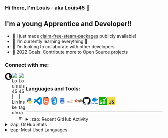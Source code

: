 ### Hi there, I'm Louis - aka [Louis45][website] 👋 

## I'm a young Apprentice and Developer!!

- 🔭 I just made [claim-free-steam-packages](https://github.com/Luois45/claim-free-steam-packages) publicly available!
- 🌱 I’m currently learning everything 🤣
- 👯 I’m looking to collaborate with other developers
- 🥅 2022 Goals: Contribute more to Open Source projects

### Connect with me:

[<img align="left" alt="linktree.louis45.de" width="22px" src="https://raw.githubusercontent.com/iconic/open-iconic/master/svg/globe.svg" />][website]
[<img align="left" alt="Louis45 | LinkedIn" width="22px" src="https://cdn.jsdelivr.net/npm/simple-icons@v3/icons/linkedin.svg" />][linkedin]
[<img align="left" alt="Louis45 | Instagram" width="22px" src="https://cdn.jsdelivr.net/npm/simple-icons@v3/icons/instagram.svg" />][instagram]

<br />

### Languages and Tools:

[<img align="left" alt="Python" width="26px" src="https://raw.githubusercontent.com/github/explore/80688e429a7d4ef2fca1e82350fe8e3517d3494d/topics/python/python.png" />](https://github.com/topics/python)
[<img align="left" alt="Visual Studio Code" width="26px" src="https://raw.githubusercontent.com/github/explore/bbd48b997e8d0bef63f676eca4da5e1f76487b56/topics/visual-studio-code/visual-studio-code.png" />](https://github.com/topics/visual-studio-code)
[<img align="left" alt="HTML" width="26px" src="https://raw.githubusercontent.com/github/explore/80688e429a7d4ef2fca1e82350fe8e3517d3494d/topics/html/html.png" />](https://github.com/topics/html)
[<img align="left" alt="CSS" width="26px" src="https://raw.githubusercontent.com/github/explore/80688e429a7d4ef2fca1e82350fe8e3517d3494d/topics/css/css.png" />](https://github.com/topics/css)
[<img align="left" alt="SQL" width="26px" src="https://raw.githubusercontent.com/github/explore/80688e429a7d4ef2fca1e82350fe8e3517d3494d/topics/sql/sql.png" />](https://github.com/topics/sql)
[<img align="left" alt="MySQL" width="26px" src="https://raw.githubusercontent.com/github/explore/80688e429a7d4ef2fca1e82350fe8e3517d3494d/topics/mysql/mysql.png" />](https://github.com/topics/mysql)
[<img align="left" alt="Git" width="26px" src="https://raw.githubusercontent.com/github/explore/80688e429a7d4ef2fca1e82350fe8e3517d3494d/topics/git/git.png" />](https://github.com/topics/git)
[<img align="left" alt="GitHub" width="26px" src="https://raw.githubusercontent.com/github/explore/78df643247d429f6cc873026c0622819ad797942/topics/github/github.png" />](https://github.com/topics/github)
[<img align="left" alt="GitHub" width="26px" src="https://raw.githubusercontent.com/github/explore/80688e429a7d4ef2fca1e82350fe8e3517d3494d/topics/docker/docker.png" />](https://github.com/topics/docker)
[<img align="left" alt="Selenium" width="26px" src="https://raw.githubusercontent.com/github/explore/6c7084bb772f6fabaae377f5ae4a607594234ee6/topics/selenium/selenium.png" />](https://github.com/topics/selenium)
[<img align="left" alt="JavaScript" width="26px" src="https://raw.githubusercontent.com/github/explore/80688e429a7d4ef2fca1e82350fe8e3517d3494d/topics/javascript/javascript.png" />](https://github.com/topics/javascript)

<br />
<br />

---

<details>
  <summary>:zap: Recent GitHub Activity</summary>
  
<!--START_SECTION:activity-->
1. 💪 Opened PR [#18](https://github.com/Smeltie/Hyperion/pull/18) in [Smeltie/Hyperion](https://github.com/Smeltie/Hyperion)
2. 🗣 Commented on [#170](https://github.com/Luois45/claim-free-steam-packages/issues/170) in [Luois45/claim-free-steam-packages](https://github.com/Luois45/claim-free-steam-packages)
3. 🗣 Commented on [#170](https://github.com/Luois45/claim-free-steam-packages/issues/170) in [Luois45/claim-free-steam-packages](https://github.com/Luois45/claim-free-steam-packages)
4. 🗣 Commented on [#170](https://github.com/Luois45/claim-free-steam-packages/issues/170) in [Luois45/claim-free-steam-packages](https://github.com/Luois45/claim-free-steam-packages)
5. ❗️ Closed issue [#171](https://github.com/Luois45/claim-free-steam-packages/issues/171) in [Luois45/claim-free-steam-packages](https://github.com/Luois45/claim-free-steam-packages)
6. 🗣 Commented on [#171](https://github.com/Luois45/claim-free-steam-packages/issues/171) in [Luois45/claim-free-steam-packages](https://github.com/Luois45/claim-free-steam-packages)
7. 💪 Opened PR [#212](https://github.com/SlimeVR/SlimeVR-Tracker-ESP/pull/212) in [SlimeVR/SlimeVR-Tracker-ESP](https://github.com/SlimeVR/SlimeVR-Tracker-ESP)
8. 🎉 Merged PR [#169](https://github.com/Luois45/claim-free-steam-packages/pull/169) in [Luois45/claim-free-steam-packages](https://github.com/Luois45/claim-free-steam-packages)
9. ❗️ Closed issue [#167](https://github.com/Luois45/claim-free-steam-packages/issues/167) in [Luois45/claim-free-steam-packages](https://github.com/Luois45/claim-free-steam-packages)
10. 🎉 Merged PR [#165](https://github.com/Luois45/claim-free-steam-packages/pull/165) in [Luois45/claim-free-steam-packages](https://github.com/Luois45/claim-free-steam-packages)
<!--END_SECTION:activity-->
  
</details>

<details>
  <summary>:zap: GitHub Stats</summary>
  <a href="https://github.com/Luois45?tab=repositories">
    <img align="center" alt="Louis45's GitHub Stats" src="https://github-readme-stats.vercel.app/api?username=Luois45&count_private=true&theme=tokyonight&show_icons=true" />
  </a>
</details>

<details>
  <summary>:zap: Most Used Languages</summary>
  <a href="https://github.com/Luois45?tab=repositories">
    <img align="center" alt="Louis45's Most Used Languages" src="https://github-readme-stats.vercel.app/api/top-langs/?username=Luois45&count_private=true&theme=tokyonight&layout=compact" />
  </a>
</details>

[website]: https://linktree.louis45.de/
[instagram]: https://rebrand.ly/instagram-45
[linkedin]: https://rebrand.ly/linkedin-45
